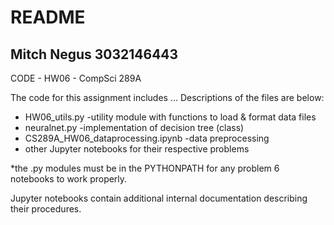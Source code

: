 README
==============================================================================================
Mitch Negus
3032146443
---------------------------------------------------------------------------------------------------------------------------------------------------------------------
CODE - HW06 - CompSci 289A

The code for this assignment includes ... Descriptions of the files are below:

* HW06_utils.py					-utility module with functions to load & format data files
* neuralnet.py						-implementation of decision tree (class)
* CS289A_HW06_dataprocessing.ipynb	-data preprocessing
* other Jupyter notebooks for their respective problems

*the .py modules must be in the PYTHONPATH for any problem 6 notebooks to work properly.

Jupyter notebooks contain additional internal documentation describing their procedures.
